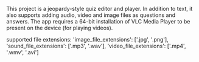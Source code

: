 This project is a jeopardy-style quiz editor and player.
In addition to text, it also supports adding audio, video and image files as questions and answers.
The app requires a 64-bit installation of VLC Media Player to be present on the device (for playing videos).

supported file extensions:
    'image_file_extensions': ['.jpg', '.png'],
    'sound_file_extensions': ['.mp3', '.wav'],
    'video_file_extensions': ['.mp4', '.wmv', '.avi']
